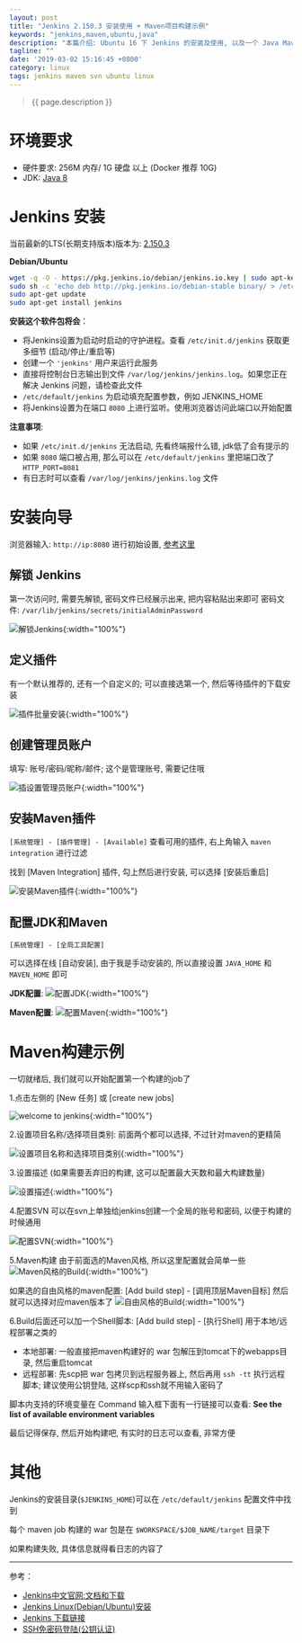 ```yaml
---
layout: post
title: "Jenkins 2.150.3 安装使用 + Maven项目构建示例"
keywords: "jenkins,maven,ubuntu,java"
description: "本篇介绍: Ubuntu 16 下 Jenkins 的安装及使用, 以及一个 Java Maven项目的构建图文示例"
tagline: ""
date: '2019-03-02 15:16:45 +0800'
category: linux
tags: jenkins maven svn ubuntu linux
---
```

> {{ page.description }}

# 环境要求
- 硬件要求: 256M 内存/ 1G 硬盘 以上 (Docker 推荐 10G)
- JDK: [Java 8](https://download.oracle.com/otn-pub/java/jdk/8u201-b09/42970487e3af4f5aa5bca3f542482c60/jdk-8u201-linux-x64.tar.gz)

# Jenkins 安装
当前最新的LTS(长期支持版本)版本为: [2.150.3](https://jenkins.io/zh/download/)

**Debian/Ubuntu**

```bash
wget -q -O - https://pkg.jenkins.io/debian/jenkins.io.key | sudo apt-key add -
sudo sh -c 'echo deb http://pkg.jenkins.io/debian-stable binary/ > /etc/apt/sources.list.d/jenkins.list'
sudo apt-get update
sudo apt-get install jenkins
```

**安装这个软件包将会**：
- 将Jenkins设置为启动时启动的守护进程。查看 `/etc/init.d/jenkins` 获取更多细节 (启动/停止/重启等)
- 创建一个 `'jenkins'` 用户来运行此服务
- 直接将控制台日志输出到文件 `/var/log/jenkins/jenkins.log`。如果您正在解决 Jenkins 问题，请检查此文件
- `/etc/default/jenkins` 为启动填充配置参数，例如 JENKINS_HOME
- 将Jenkins设置为在端口 `8080` 上进行监听。使用浏览器访问此端口以开始配置

**注意事项**:
- 如果 `/etc/init.d/jenkins` 无法启动, 先看终端报什么错, jdk低了会有提示的
- 如果 `8080` 端口被占用, 那么可以在 `/etc/default/jenkins` 里把端口改了 `HTTP_PORT=8081`
- 有日志时可以查看 `/var/log/jenkins/jenkins.log` 文件

# 安装向导

浏览器输入: `http://ip:8080` 进行初始设置, [参考这里](https://jenkins.io/zh/doc/tutorials/build-a-java-app-with-maven/#setup-wizard)

## 解锁 Jenkins

第一次访问时, 需要先解锁, 密码文件已经展示出来, 把内容粘贴出来即可
密码文件: `/var/lib/jenkins/secrets/initialAdminPassword`

![解锁Jenkins](https://jenkins.io/zh/doc/book/resources/tutorials/setup-jenkins-01-unlock-jenkins-page.jpg){:width="100%"}

## 定义插件

有一个默认推荐的, 还有一个自定义的; 可以直接选第一个, 然后等待插件的下载安装

![插件批量安装](/assets/archives/jenkins-getting-started-01.png){:width="100%"}


## 创建管理员账户

填写: 账号/密码/昵称/邮件; 这个是管理账号, 需要记住哦

![插设置管理员账户](/assets/archives/jenkins-getting-started-02.png){:width="100%"}


## 安装Maven插件

`[系统管理] - [插件管理] - [Available]` 查看可用的插件, 右上角输入 `maven integration` 进行过滤

找到 [Maven Integration] 插件, 勾上然后进行安装, 可以选择 [安装后重启] 

![安装Maven插件](/assets/archives/jenkins-install-maven-plugin.png){:width="100%"}

## 配置JDK和Maven

`[系统管理] - [全局工具配置]`

可以选择在线 [自动安装], 由于我是手动安装的, 所以直接设置 `JAVA_HOME` 和 `MAVEN_HOME` 即可

**JDK配置**:
![配置JDK](/assets/archives/jenkins-setting-jdk.png){:width="100%"}

**Maven配置**:
![配置Maven](/assets/archives/jenkins-setting-maven.png){:width="100%"}

# Maven构建示例

一切就绪后, 我们就可以开始配置第一个构建的job了

1.点击左侧的 [New 任务] 或 [create new jobs]

![welcome to jenkins](/assets/archives/jenkins-welcome-to-jenkins.png){:width="100%"}

2.设置项目名称/选择项目类别: 前面两个都可以选择, 不过针对maven的更精简

![设置项目名称和选择项目类别](/assets/archives/jenkins-maven-jobs-00.png){:width="100%"}

3.设置描述 (如果需要丢弃旧的构建, 这可以配置最大天数和最大构建数量)

![设置描述](/assets/archives/jenkins-maven-jobs-01.png){:width="100%"}

4.配置SVN 可以在svn上单独给jenkins创建一个全局的账号和密码, 以便于构建的时候通用

![配置SVN](/assets/archives/jenkins-maven-jobs-02.png){:width="100%"}

5.Maven构建 由于前面选的Maven风格, 所以这里配置就会简单一些
![Maven风格的Build](/assets/archives/jenkins-maven-jobs-04.png){:width="100%"}

如果选的自由风格的maven配置: [Add build step] - [调用顶层Maven目标] 然后就可以选择对应maven版本了
![自由风格的Build](/assets/archives/jenkins-maven-jobs-03.png){:width="100%"}

6.Build后面还可以加一个Shell脚本: [Add build step] - [执行Shell] 用于本地/远程部署之类的

- 本地部署: 一般直接把maven构建好的 war 包解压到tomcat下的webapps目录, 然后重启tomcat
- 远程部署: 先scp把 war 包拷贝到远程服务器上, 然后再用 `ssh -tt` 执行远程脚本; 建议使用公钥登陆, 这样scp和ssh就不用输入密码了

脚本内支持的环境变量在 Command 输入框下面有一行链接可以查看: **See the list of available environment variables**

最后记得保存, 然后开始构建吧, 有实时的日志可以查看, 非常方便

# 其他

Jenkins的安装目录(`$JENKINS_HOME`)可以在 `/etc/default/jenkins` 配置文件中找到

每个 maven job 构建的 war 包是在 `$WORKSPACE/$JOB_NAME/target` 目录下


如果构建失败, 具体信息就得看日志的内容了

---
参考：
- [Jenkins中文官网:文档和下载](https://jenkins.io/zh/)
- [Jenkins Linux(Debian/Ubuntu)安装](https://jenkins.io/zh/doc/book/installing/#linux)
- [Jenkins 下载链接](https://jenkins.io/zh/download/)
- [SSH免密码登陆(公钥认证)](https://xu3352.github.io/linux/2017/06/24/ssh-login-without-password)

